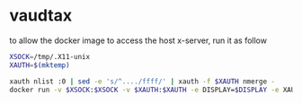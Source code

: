 vaudtax
=======

to allow the docker image to access the host x-server, run it as follow

```sh
XSOCK=/tmp/.X11-unix
XAUTH=$(mktemp)

xauth nlist :0 | sed -e 's/^..../ffff/' | xauth -f $XAUTH nmerge -
docker run -v $XSOCK:$XSOCK -v $XAUTH:$XAUTH -e DISPLAY=$DISPLAY -e XAUTHORITY=$XAUTH tharvik/vaudtax
```
